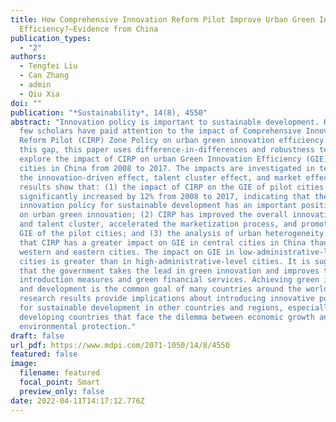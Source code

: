 ```yaml
---
title: How Comprehensive Innovation Reform Pilot Improve Urban Green Innovation
  Efficiency?—Evidence from China
publication_types:
  - "2"
authors:
  - Tengfei Liu
  - Can Zhang
  - admin
  - Qiu Xia
doi: ""
publication: "*Sustainability*, 14(8), 4550"
abstract: "Innovation policy is important to sustainable development. However,
  few scholars have paid attention to the impact of Comprehensive Innovation
  Reform Pilot (CIRP) Zone Policy on urban green innovation efficiency. To fill
  this gap, this paper uses difference-in-differences and robustness tests to
  explore the impact of CIRP on urban Green Innovation Efficiency (GIE) in 275
  cities in China from 2008 to 2017. The impacts are investigated in terms of
  the innovation-driven effect, talent cluster effect, and market effect. The
  results show that: (1) the impact of CIRP on the GIE of pilot cities
  significantly increased by 12% from 2008 to 2017, indicating that the
  innovation policy for sustainable development has an important positive effect
  on urban green innovation; (2) CIRP has improved the overall innovation level
  and talent cluster, accelerated the marketization process, and promoted the
  GIE of the pilot cities; and (3) the analysis of urban heterogeneity showed
  that CIRP has a greater impact on GIE in central cities in China than in
  western and eastern cities. The impact on GIE in low-administrative-level
  cities is greater than in high-administrative-level cities. It is suggested
  that the government takes the lead in green innovation and improves the talent
  introduction measures and green financial services. Achieving green innovation
  and development is the common goal of many countries around the world. The
  research results provide implications about introducing innovative policies
  for sustainable development in other countries and regions, especially
  developing countries that face the dilemma between economic growth and
  environmental protection."
draft: false
url_pdf: https://www.mdpi.com/2071-1050/14/8/4550
featured: false
image:
  filename: featured
  focal_point: Smart
  preview_only: false
date: 2022-04-11T14:17:12.776Z
---
```

